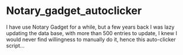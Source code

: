 # Notary_gadget_autoclicker
I have use Notary Gadget for a while, but a few years back I was lazy updating the data base, with more than 500 entries to update, I knew I would never find willingness to manually do it, hence this auto-clicker script... 
